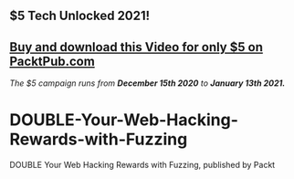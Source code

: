 ## $5 Tech Unlocked 2021!
[Buy and download this Video for only $5 on PacktPub.com](https://www.packtpub.com/product/double-your-web-hacking-rewards-with-fuzzing-video/9781838986452)
-----
*The $5 campaign         runs from __December 15th 2020__ to __January 13th 2021.__*

# DOUBLE-Your-Web-Hacking-Rewards-with-Fuzzing
DOUBLE Your Web Hacking Rewards with Fuzzing, published by Packt
